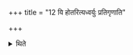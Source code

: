 +++
title = "12 यि होतरित्यध्वर्युः प्रतिगृणाति"

+++

<details><summary>थिते</summary>

यि होतरित्यध्वर्युः प्रतिगृणाति । ॐ होतरिति वा १२
</details>
